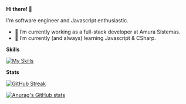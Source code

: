 **Hi there! 👋**

I'm software engineer and Javascript enthusiastic.

- 🔭 I’m currently working as a full-stack developer at Amura Sistemas.
- 🌱 I’m currently (and always) learning Javascript & CSharp.

**Skills**

[![My Skills](https://skillicons.dev/icons?i=js,ts,react,redux,nextjs,cs,dotnet,docker)](https://skillicons.dev)

**Stats**

[![GitHub Streak](http://github-readme-streak-stats.herokuapp.com?user=joaopaulovw&theme=dark&hide_border=true&date_format=j%2Fn%5B%2FY%5D&ring=EC6300&fire=EC6300&currStreakLabel=E7E7E7&sideNums=0072DD&currStreakNum=EC6300&stroke=DDDDDD1B)](https://git.io/streak-stats)

[![Anurag's GitHub stats](https://github-readme-stats.vercel.app/api?username=joaopaulovw&theme=dark&hide_border=true&show_icons=true&icon_color=0072DD&text_color=E7E7E7&title_color=0072DD&hide_title=true&count_private=true)](https://github.com/anuraghazra/github-readme-stats)

<!--
**joaopaulovw/joaopaulovw** is a ✨ _special_ ✨ repository because its `README.md` (this file) appears on your GitHub profile.

Here are some ideas to get you started:

- 🔭 I’m currently working on ...
- 🌱 I’m currently learning ...
- 👯 I’m looking to collaborate on ...
- 🤔 I’m looking for help with ...
- 💬 Ask me about ...
- 📫 How to reach me: ...
- 😄 Pronouns: ...
- ⚡ Fun fact: ...
-->
